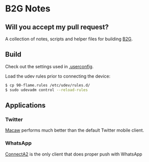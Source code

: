 # B2G Notes
## Will you accept my pull request?
A collection of notes, scripts and helper files for building [B2G](https://github.com/mozilla-b2g/B2G).

## Build

Check out the settings used in [.userconfig](.userconfig).

Load the udev rules prior to connecting the device:

```bash
$ cp 90-flame.rules /etc/udev/rules.d/
$ sudo udevadm control --reload-rules
```

## Applications

### Twitter

[Macaw](https://marketplace.firefox.com/app/macaw) performs much better than the default Twitter mobile client.

### WhatsApp

[ConnectA2](https://marketplace.firefox.com/app/connecta2) is the only client that does proper push with WhatsApp
